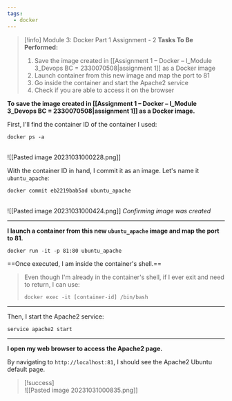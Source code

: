 ```yaml
---
tags:
  - docker
---
```


> [!info] Module 3: Docker Part 1 Assignment - 2
> **Tasks To Be Performed:** 
> 1. Save the image created in [[Assignment 1 – Docker – I_Module 3_Devops BC = 2330070508|assignment 1]] as a Docker image 
> 2. Launch container from this new image and map the port to 81 
> 3. Go inside the container and start the Apache2 service 
> 4. Check if you are able to access it on the browser



**To save the image created in [[Assignment 1 – Docker – I_Module 3_Devops BC = 2330070508|assignment 1]] as a Docker image.**

First, I'll find the container ID of the container I used:
```
docker ps -a
```
<br>![[Pasted image 20231031000228.png]]

With the container ID in hand, I commit it as an image. Let's name it `ubuntu_apache`:
```
docker commit eb2219bab5ad ubuntu_apache
```
<br>![[Pasted image 20231031000424.png]]
*Confirming image was created*

---

**I launch a container from this new `ubuntu_apache` image and map the port to 81.**

```
docker run -it -p 81:80 ubuntu_apache
```

==Once executed, I am inside the container's shell.==

> Even though I'm already in the container's shell, if I ever exit and need to return, I can use:
> ```
> docker exec -it [container-id] /bin/bash
> ```

---

Then, I start the Apache2 service:
```
service apache2 start
```

---

**I open my web browser to access the Apache2 page.**

By navigating to `http://localhost:81`, I should see the Apache2 Ubuntu default page.

> [!success]
> <br>![[Pasted image 20231031000835.png]]